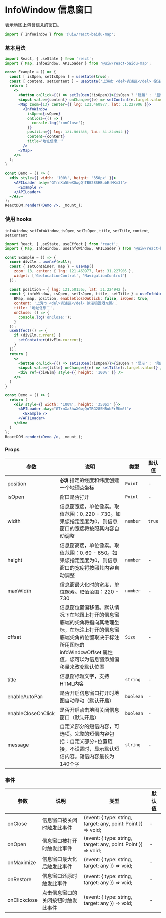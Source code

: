 InfoWindow 信息窗口
===

表示地图上包含信息的窗口。

```jsx
import { InfoWindow } from '@uiw/react-baidu-map';
```

### 基本用法

<!--DemoStart,bgWhite,codePen--> 
```jsx
import React, { useState } from 'react';
import { Map, InfoWindow, APILoader } from '@uiw/react-baidu-map';

const Example = () => {
  const [ isOpen, setIsOpen ] = useState(true);
  const [ content, setContent ] = useState('上海市 <del>青浦区</del> 徐泾镇盈港东路');
  return (
    <>
      <button onClick={() => setIsOpen(!isOpen)}>{isOpen ? '隐藏' : '显示'}</button>
      <input value={content} onChange={(e) => setContent(e.target.value)} />
      <Map zoom={13} center={{ lng: 121.460977, lat: 31.227906 }}>
        <InfoWindow
          isOpen={isOpen}
          onClose={() => {
            console.log(':onClose');
          }}
          position={{ lng: 121.501365, lat: 31.224942 }}
          content={content}
          title="地址信息一"
        />
      </Map>
    </>
  );
}

const Demo = () => (
  <div style={{ width: '100%', height: '350px' }}>
    <APILoader akay="GTrnXa5hwXGwgQnTBG28SHBubErMKm3f">
      <Example />
    </APILoader>
  </div>
);
ReactDOM.render(<Demo />, _mount_);
```
<!--End-->

### 使用 hooks

`infoWindow`, `setInfoWindow`, `isOpen`, `setIsOpen`, `title`, `setTitle`, `content`, `setContent`

<!--DemoStart,bgWhite,codePen--> 
```jsx
import React, { useState, useEffect } from 'react';
import { Map, InfoWindow, useInfoWindow, APILoader } from '@uiw/react-baidu-map';

const Example = () => {
  const divElm = useRef(null);
  const { setContainer, map } = useMap({
    zoom: 13, center: { lng: 121.460977, lat: 31.227906 },
    widget: ['GeolocationControl', 'NavigationControl']
  });

  const position = { lng: 121.501365, lat: 31.224942 };
  const { infoWindow, isOpen, setIsOpen, title, setTitle } = useInfoWindow({
    BMap, map, position, enableCloseOnClick: false, isOpen: true,
    content: '上海市 <del>青浦区</del> 徐泾镇盈港东路',
    title: '地址信息二',
    onClose: () => {
      console.log('onClose:');
    }
  });
  useEffect(() => {
    if (divElm.current) {
      setContainer(divElm.current);
    }
  });
  return (
    <>
      <button onClick={() => setIsOpen(!isOpen)}>{isOpen ? '显示' : '隐藏'}</button>
      <input value={title} onChange={(e) => setTitle(e.target.value)} />
      <div ref={divElm} style={{ height: '100%' }} />
    </>
  )
}

const Demo = () => {
  return (
    <div style={{ width: '100%', height: '350px' }}>
      <APILoader akay="GTrnXa5hwXGwgQnTBG28SHBubErMKm3f">
        <Example />
      </APILoader>
    </div>
  )
};
ReactDOM.render(<Demo />, _mount_);
```
<!--End-->

### Props

| 参数 | 说明 | 类型 | 默认值 |
| ----- | ----- | ----- | ----- |
| position | **`必填`** 指定的经度和纬度创建一个地理点坐标 | `Point` | - |
| isOpen | 窗口是否打开 | `Point` | - |
| width | 信息窗宽度，单位像素。取值范围：0, 220 - 730。如果您指定宽度为0，则信息窗口的宽度将按照其内容自动调整 | `number` | `true` |
| height | 信息窗高度，单位像素。取值范围：0, 60 - 650。如果您指定宽度为0，则信息窗口的宽度将按照其内容自动调整 | `number` | - |
| maxWidth | 信息窗最大化时的宽度，单位像素。取值范围：220 - 730 | `number` | - |
| offset | 信息窗位置偏移值。默认情况下在地图上打开的信息窗底端的尖角将指向其地理坐标，在标注上打开的信息窗底端尖角的位置取决于标注所用图标的 infoWindowOffset 属性值，您可以为信息窗添加偏移量来改变默认位置 | `Size` | - |
| title | 信息窗标题文字，支持HTML内容 | `string` | - |
| enableAutoPan | 是否开启信息窗口打开时地图自动移动（默认开启） | `boolean` | - |
| enableCloseOnClick | 是否开启点击地图关闭信息窗口（默认开启） | `boolean` | - |
| message | 自定义部分的短信内容，可选项。完整的短信内容包括：自定义部分+位置链接，不设置时，显示默认短信内容。短信内容最长为140个字 | `string` | - |

### 事件

| 参数 | 说明 | 类型 | 默认值 |
| ----- | ----- | ----- | ----- |
| onClose | 信息窗口被关闭时触发此事件 | (event: { type: string, target: any, point: Point }) => void; | - |
| onOpen | 信息窗口被打开时触发此事件 | (event: { type: string, target: any, point: Point }) => void; | - |
| onMaximize | 信息窗口最大化后触发此事件 | (event: { type: string, target: any }) => void; | - |
| onRestore | 信息窗口还原时触发此事件 | (event: { type: string, target: any }) => void; | - |
| onClickclose | 点击信息窗口的关闭按钮时触发此事件 | (event: { type: string, target: any }) => void; | - |
